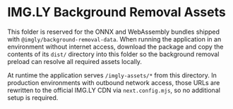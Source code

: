 # IMG.LY Background Removal Assets

This folder is reserved for the ONNX and WebAssembly bundles shipped with
`@imgly/background-removal-data`. When running the application in an environment
without internet access, download the package and copy the contents of its
`dist/` directory into this folder so the background removal preload can resolve
all required assets locally.

At runtime the application serves `/imgly-assets/*` from this directory. In
production environments with outbound network access, those URLs are rewritten
to the official IMG.LY CDN via `next.config.mjs`, so no additional setup is
required.

